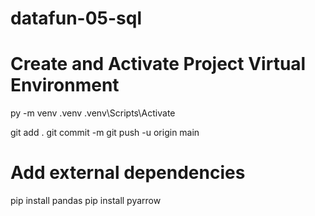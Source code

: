 # datafun-05-sql

# Create and Activate Project Virtual Environment

py -m venv .venv .venv\Scripts\Activate

git add .
git commit -m
git push -u origin main

# Add external dependencies

pip install pandas
pip install pyarrow
